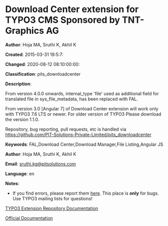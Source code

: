 # Download Center extension for TYPO3 CMS Sponsored by TNT-Graphics AG

**Author**:
      Hoja MA, Sruthi K, Akhil K

**Created**:
      2015-03-31 19:5:7:

**Changed**:
      2020-08-12 08:10:00:00:

**Classification**:
      pits_downloadcenter

**Description**:

From version 4.0.0 onwards, internal_type 'file' used as additional field for translated file in sys_file_metadata, has been replaced with FAL.

From version 3.0 [Angular 7] of Download Center extension will work only with TYPO3 7.6 LTS or newer. For older version of TYPO3 Please download the version 1.1.0.

Repository, bug reporting, pull requests, etc is handled via https://github.com/PIT-Solutions-Private-Limited/pits_downloadcenter


**Keywords**:
      FAL,Download Center,Download Manager,File Listing,Angular JS

**Author**:
      Hoja MA, Sruthi K, Akhil K

**Email**:
      sruthi.kg@pitsolutions.com

**Language**:
      en

**Notes**:

* If you find errors, please report them [here](https://github.com/PIT-Solutions-Private-Limited/pits_downloadcenter/issues). This place is **only** for bugs. Use TYPO3 mailing lists for questions!


[TYPO3 Extension Repository Documentation](https://docs.typo3.org/typo3cms/extensions/pits_downloadcenter/)

[Official Documentation](https://docs.typo3.org/typo3cms/extensions/pits_downloadcenter/)
